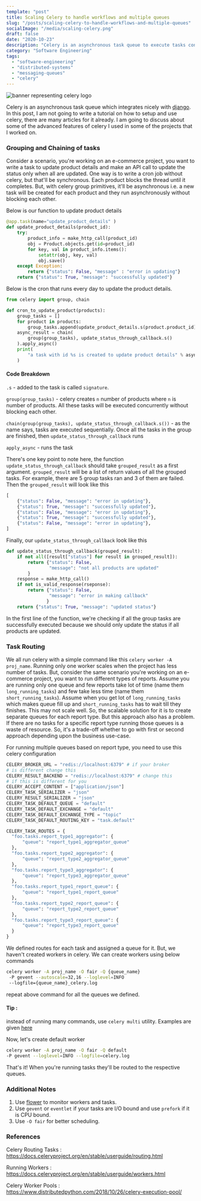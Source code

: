 ```yaml
---
template: "post"
title: Scaling Celery to handle workflows and multiple queues
slug: "/posts/scaling-celery-to-handle-workflows-and-multiple-queues"
socialImage: "/media/scaling-celery.png"
draft: false
date: "2020-10-23"
description: "Celery is an asynchronous task queue to execute tasks concurrently. As the project grows, scaling celery is a tedious task. In this post, I discuss about how to design workflows with celery and how to scale it."
category: "Software Engineering"
tags:
  - "software-engineering"
  - "distributed-systems"
  - "messaging-queues"
  - "celery"
---
```


![banner representing celery logo](/media/scaling-celery.png)

Celery is an asynchronous task queue which integrates nicely with [django](https://www.djangoproject.com/). In this post, I am not going to write a tutorial on how to setup and use celery, there are many articles for it already. I am going to discuss about some of the advanced features of celery I used in some of the projects that I worked on.

### Grouping and Chaining of tasks

Consider a scenario, you're working on an e-commerce project, you want to write a task to update product details and make an API call to update the status only when all are updated. One way is to write a cron job without celery, but that'll be synchronous. Each product blocks the thread until it completes. But, with celery group primitives, it'll be asynchronous i.e. a new task will be created for each product and they run asynchronously without blocking each other.

Below is our function to update product details

```python
@app.task(name="update_product_details" )
def update_product_details(product_id):
    try:
        product_info = make_http_call(product_id)
        obj = Product.objects.get(id=product_id)
        for key, val in product_info.items():
            setattr(obj, key, val)
            obj.save()
    except Exception:
        return {"status": False, "message" : "error in updating"}
    return {"status": True, "message": "successfully updated"}
```

Below is the cron that runs every day to update the product details.

```python
from celery import group, chain

def cron_to_update_product(products):
    group_tasks = []
    for product in products:
        group_tasks.append(update_product_details.s(product.product_id))
    async_result = chain(
        group(group_tasks), update_status_through_callback.s()
    ).apply_async()
    print(
        "a task with id %s is created to update product details" % async_result.task_id
    )
```

#### Code Breakdown

`.s` - added to the task is called `signature`.

`group(group_tasks)` - celery creates `n` number of products where `n` is number of products. All these tasks will be executed concurrently without blocking each other.

`chain(group(group_tasks), update_status_through_callback.s())` - as the name says, tasks are executed sequentially. Once all the tasks in the group are finished, then `update_status_through_callback` runs

`apply_async` - runs the task

There's one key point to note here, the function `update_status_through_callback` should take `grouped_result` as a first argument. `grouped_result` will be a list of return values of all the grouped tasks.
For example, there are 5 group tasks ran and 3 of them are failed. Then the `grouped_result` will look like this

```python
[
    {"status": False, "message": "error in updating"},
    {"status": True, "message": "successfully updated"},
    {"status": False, "message": "error in updating"},
    {"status": True, "message": "successfully updated"},
    {"status": False, "message": "error in updating"},
]
```

Finally, our `update_status_through_callback` look like this

```python
def update_status_through_callback(grouped_result):
    if not all([result["status"] for result in grouped_result]):
        return {"status": False,
                "message": "not all products are updated"
        }
    response = make_http_call()
    if not is_valid_response(rseponse):
        return {"status": False,
                "message": "error in making callback"
               }
    return {"status": True, "message": "updated status"}
```

In the first line of the function, we're checking if all the group tasks are successfully executed because we should only update the status if all products are updated.

### Task Routing

We all run celery with a simple command like this `celery worker -A proj_name`. Running only one worker scales when the project has less number of tasks. But, consider the same scenario you're working on an e-commerce project, you want to run different types of reports. Assume you are running only one queue and few reports take lot of time (name them `long_running_tasks`) and few take less time (name them `short_running_tasks`). Assume when you get lot of `long_running_tasks` which makes queue fill up and `short_running_tasks` has to wait till they finishes. This may not scale well. So, the scalable solution for it is to create separate queues for each report type. But this approach also has a problem. If there are no tasks for a specific report type running those queues is a waste of resource. So, it's a trade-off whether to go with first or second approach depending upon the business use-case.

For running multiple queues based on report type, you need to use this celery configuration

```python
CELERY_BROKER_URL = "redis://localhost:6379" # if your broker
# is different change this
CELERY_RESULT_BACKEND = "redis://localhost:6379" # change this
# if this is different for you
CELERY_ACCEPT_CONTENT = ["application/json"]
CELERY_TASK_SERIALIZER = "json"
CELERY_RESULT_SERIALIZER = "json"
CELERY_TASK_DEFAULT_QUEUE = "default"
CELERY_TASK_DEFAULT_EXCHANGE = "default"
CELERY_TASK_DEFAULT_EXCHANGE_TYPE = "topic"
CELERY_TASK_DEFAULT_ROUTING_KEY = "task.default"

CELERY_TASK_ROUTES = {
  "foo.tasks.report_type1_aggregator": {
      "queue": "report_type1_aggregator_queue"
  },
  "foo.tasks.report_type2_aggregator": {
      "queue": "report_type2_aggregator_queue"
  },
  "foo.tasks.report_type3_aggregator": {
      "queue": "report_type3_aggregator_queue"
  },
  "foo.tasks.report_type1_report_queue": {
      "queue": "report_type1_report_queue"
  },
  "foo.tasks.report_type2_report_queue": {
      "queue": "report_type2_report_queue"
  },
  "foo.tasks.report_type3_report_queue": {
      "queue": "report_type3_report_queue"
  }
}
```

We defined routes for each task and assigned a queue for it. But, we haven't created workers in celery. We can create workers using below commands

```bash
celery worker -A proj_name -O fair -Q {queue_name}
 -P gevent --autoscale=32,16 --loglevel=INFO
 --logfile={queue_name}_celery.log
```

repeat above command for all the queues we defined.

#### Tip :

instead of running many commands, use `celery multi` utility. Examples are given [here](https://docs.celeryproject.org/en/stable/reference/celery.bin.multi.html)

Now, let's create default worker

```bash
celery worker -A proj_name -O fair -Q default
-P gevent --loglevel=INFO --logfile=celery.log
```

That's it! When you're running tasks they'll be routed to the respective queues.

### Additional Notes

1. Use [flower](https://github.com/mher/flower) to monitor workers and tasks.
2. Use `gevent` or `eventlet` if your tasks are I/O bound and use `prefork` if it is CPU bound.
3. Use `-O fair` for better scheduling.

### References

Celery Routing Tasks : <https://docs.celeryproject.org/en/stable/userguide/routing.html>

Running Workers : <https://docs.celeryproject.org/en/stable/userguide/workers.html>

Celery Worker Pools : <https://www.distributedpython.com/2018/10/26/celery-execution-pool/>
